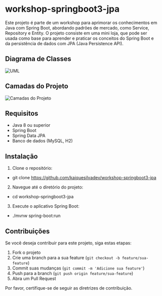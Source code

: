 # workshop-springboot3-jpa

Este projeto é parte de um workshop para aprimorar os conhecimentos em Java com Spring Boot, abordando padrões de mercado, como Service, Repository e Entity. O projeto consiste em uma mini loja, que pode ser usada como base para aprender e praticar os conceitos do Spring Boot e da persistência de dados com JPA (Java Persistence API).

## Diagrama de Classes

![UML](https://github.com/kaiquesilvadev/workshop-springboot3-jpa/blob/main/Captura%20de%20tela%202023-09-11%20211621.png)

## Camadas do Projeto 

![Camadas do Projeto ](https://github.com/kaiquesilvadev/workshop-springboot3-jpa/blob/main/Captura%20de%20tela%202023-09-11%20211647.png)

## Requisitos

- Java 8 ou superior
- Spring Boot
- Spring Data JPA
- Banco de dados (MySQL, H2)

## Instalação

1. Clone o repositório:

- git clone https://github.com/kaiquesilvadev/workshop-springboot3-jpa


2. Navegue até o diretório do projeto:

- cd workshop-springboot3-jpa

3. Execute o aplicativo Spring Boot:

- ./mvnw spring-boot:run


## Contribuições

Se você deseja contribuir para este projeto, siga estas etapas:

1. Fork o projeto
2. Crie uma branch para a sua feature (`git checkout -b feature/sua-feature`)
3. Commit suas mudanças (`git commit -m 'Adicione sua feature'`)
4. Push para a branch (`git push origin feature/sua-feature`)
5. Abra um Pull Request

Por favor, certifique-se de seguir as diretrizes de contribuição.
